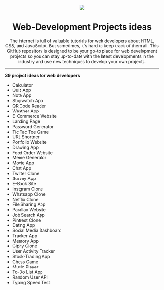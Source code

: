 <div align="center">
<img src="https://hackr.io/blog/best-web-development-projects/thumbnail/large"/>
<h1>Web-Development Projects ideas</h1>
<p>The internet is full of valuable tutorials for web developers about HTML, CSS, and JavaScript. But sometimes, it's hard to keep track of them all. This GitHub repository is designed to be your go-to place for web development projects so you can stay up-to-date with the latest developments in the industry and use new techniques to develop your own projects.</p>
</div>

---

**39 project ideas for web developers**

- Calculator
- Quiz App
- Note App
- Stopwatch App
- QR Code Reader
- Weather App
- E-Commerce Website
- Landing Page
- Password Generator
- Tic Tac Toe Game
- URL Shortner
- Portfolio Website
- Drawing App
- Food Order Website
- Meme Generator
- Movie App
- Chat App
- Twitter Clone
- Survey App
- E-Book Site
- Instgram Clone
- Whatsapp Clone
- Netflix Clone
- File Sharing App
- Parallax Website
- Job Search App
- Pintrest Clone
- Dating App
- Social Media Dashboard
- Tracker App
- Memory App
- Giphy Clone
- User Activity Tracker
- Stock-Trading App
- Chess Game
- Music Player
- To-Do List App
- Random User API
- Typing Speed Test